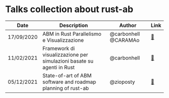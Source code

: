 # Talks collection about rust-ab

|Date   | Description  | Author  | Link|
|---|---|---|---|
| 17/09/2020  | ABM in Rust Parallelismo e Visualizzazione  | @carbonhell @CARAMAo  | [🔗](https://github.com/rust-ab/talks/blob/main/ABM%20Review%20%26%20Future%20Plans.pdf) |
| 11/02/2021  | Framework di visualizzazione per simulazioni basate su agenti in Rust  | @carbonhell | [🔗](https://github.com/rust-ab/talks/blob/main/ABM%20Review%20%26%20Future%20Plans.pdf) |
| 05/12/2021  | State-of-art of ABM software and roadmap planning of rust-ab  | @zioposty  | [🔗](https://github.com/rust-ab/talks/blob/main/ABM%20Review%20%26%20Future%20Plans.pdf) |
